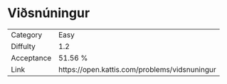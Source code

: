 # Viðsnúningur

<table>
    <tr>
        <td>Category</td>
        <td>Easy</td>
    </tr>
    <tr>
        <td>Diffulty</td>
        <td>1.2</td>
    </tr>
    <tr>
        <td>Acceptance</td>
        <td>51.56 %</td>
    </tr>
    <tr>
        <td>Link</td>
        <td>https://open.kattis.com/problems/vidsnuningur</td>
    </tr>
</table>